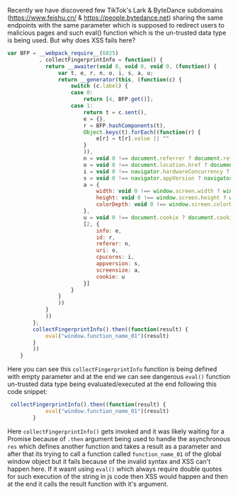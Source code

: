 Recently we have discovered few TikTok's Lark & ByteDance subdomains (https://www.feishu.cn/ & https://people.bytedance.net) sharing the same endpoints with the same parameter which is supposed to redirect users to malicious pages and such eval() function which is the un-trusted data type is being used. But why does XSS fails here?
```javascript
var BFP = __webpack_require__(6825)
          , collectFingerprintInfo = function() {
            return __awaiter(void 0, void 0, void 0, (function() {
                var t, e, r, n, o, i, s, a, u;
                return __generator(this, (function(c) {
                    switch (c.label) {
                    case 0:
                        return [4, BFP.get()];
                    case 1:
                        return t = c.sent(),
                        e = {},
                        r = BFP.hashComponents(t),
                        Object.keys(t).forEach((function(r) {
                            e[r] = t[r].value || ""
                        }
                        )),
                        n = void 0 !== document.referrer ? document.referrer : "unknown",
                        o = void 0 !== document.location.href ? document.location.href : "unknown",
                        i = void 0 !== navigator.hardwareConcurrency ? navigator.hardwareConcurrency : "unknown",
                        s = void 0 !== navigator.appVersion ? navigator.appVersion : "unknown",
                        a = {
                            width: void 0 !== window.screen.width ? window.screen.width : "unknown",
                            height: void 0 !== window.screen.height ? window.screen.height : "unknown",
                            colorDepth: void 0 !== window.screen.colorDepth ? window.screen.colorDepth : "unknown"
                        },
                        u = void 0 !== document.cookie ? document.cookie : "unknown",
                        [2, {
                            info: e,
                            id: r,
                            referer: n,
                            uri: o,
                            cpucores: i,
                            appversion: s,
                            screensize: a,
                            cookie: u
                        }]
                    }
                }
                ))
            }
            ))
        };
        collectFingerprintInfo().then((function(result) {
            eval("window.function_name_01")(result)
        }
        ))
    }
```
Here you can see this `collectFingerprintInfo` function is being defined with empty parameter and at the end we can see dangerous `eval()` function un-trusted data type being evaluated/executed at the end following this code snippet:
```javascript
 collectFingerprintInfo().then((function(result) {
            eval("window.function_name_01")(result)
        }
```
Here `collectFingerprintInfo()` gets invoked and it was likely waiting for a Promise because of `.then` argument being used to handle the asynchronous `res` which defines another function and takes a result as a parameter and after that its trying to call a function called `function_name_01` of the global window object but it fails because of the invalid syntax and XSS can't happen here. If it wasnt using `eval()` which always require double quotes for such execution of the string in js code then XSS would happen and then at the end it calls the result function with it's argument.




